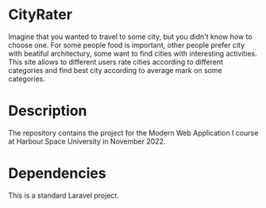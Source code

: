 # CityRater

Imagine that you wanted to travel to some city, but you didn't know how to choose one. For some people food is important, other people prefer city with beatiful architectury, some want to find cities with interesting activities. This site allows to different users rate cities according to different categories and find best city according to average mark on some categories.

# Description

The repository contains the project for the Modern Web Application I course at Harbour.Space University in November 2022.

# Dependencies

This is a standard Laravel project.
